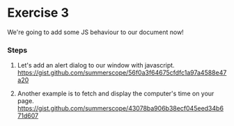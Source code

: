 # Exercise 3

We're going to add some JS behaviour to our document now!

### Steps

1. Let's add an alert dialog to our window with javascript. 
https://gist.github.com/summerscope/56f0a3f64675cfdfc1a97a4588e47a20

2. Another example is to fetch and display the computer's time on your page.
https://gist.github.com/summerscope/43078ba906b38ecf045eed34b671d607